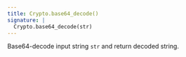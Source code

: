 ```yaml
---
title: Crypto.base64_decode()
signature: |
  Crypto.base64_decode(str)
---
```


Base64-decode input string `str` and return decoded string.
